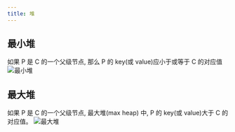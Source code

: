 ```yaml
---
title: 堆
---
```


## 最小堆

如果 P 是 C 的一个父级节点, 那么 P 的 key(或 value)应小于或等于 C 的对应值
![最小堆](https://upload.wikimedia.org/wikipedia/commons/6/69/Min-heap.png)

## 最大堆

如果 P 是 C 的一个父级节点, 最大堆(max heap) 中, P 的 key(或 value)大于 C 的对应值。
![最大堆](https://upload.wikimedia.org/wikipedia/commons/3/38/Max-Heap.svg)
